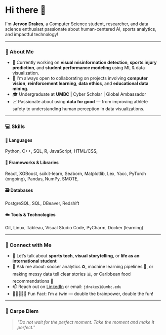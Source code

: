 # Hi there 👋  
I'm **Jervon Drakes**, a Computer Science student, researcher, and data science enthusiast passionate about human-centered AI, sports analytics, and impactful technology!

---

### 🔬 About Me

- 🔭 Currently working on **visual misinformation detection**, **sports injury prediction**, and **student performance modeling** using ML & data visualization.  
- 🌱 I'm always open to collaborating on projects involving **computer vision**, **reinforcement learning**, **data ethics**, and **educational data mining**.  
- 🎓 Undergraduate at **UMBC** | Cyber Scholar | Global Ambassador  
- 📈 Passionate about using **data for good** — from improving athlete safety to understanding human perception in data visualizations.

---

### 💻 Skills

#### 🧠 Languages  
Python, C++, SQL, R, JavaScript, HTML/CSS, 

#### 🧰 Frameworks & Libraries  
React, XGBoost, scikit-learn, Seaborn, Matplotlib, Lex, Yacc, PyTorch (ongoing), Pandas, NumPy, SMOTE, 

#### 🗃️ Databases  
PostgreSQL, SQL, DBeaver, Redshift

#### ☁️ Tools & Technologies  
Git, Linux, Tableau, Visual Studio Code, PyCharm, Docker (learning)

---

### 💬 Connect with Me

- 🤝 Let’s talk about **sports tech**, **visual storytelling**, or **life as an international student**
- 💬 Ask me about: soccer analytics ⚽, machine learning pipelines 🧠, or making messy data tell clear stories 📊, or Caribbean food recommendations 🌴  
- 📫 Reach out on [LinkedIn](https://www.linkedin.com/in/jervon-drakes) or email: `jdrakes1@umbc.edu`  
- 🧑🏽‍🤝‍🧑🏽 Fun Fact: I’m a twin — double the brainpower, double the fun!

---

### 🧠 Carpe Diem

> _"Do not wait for the perfect moment. Take the moment and make it perfect."_

